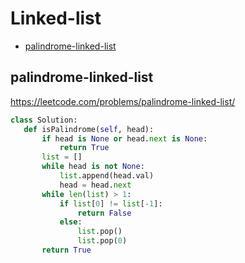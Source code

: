  # Linked-list

+ [palindrome-linked-list](#palindrome-linked-list)

## palindrome-linked-list

 https://leetcode.com/problems/palindrome-linked-list/ 

 ```python
class Solution:
    def isPalindrome(self, head):
        if head is None or head.next is None:
            return True
        list = []
        while head is not None:
            list.append(head.val)
            head = head.next
        while len(list) > 1:
            if list[0] != list[-1]:
                return False
            else:
                list.pop()
                list.pop(0)
        return True

 ```
